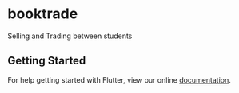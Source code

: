 # booktrade

Selling and Trading between students

## Getting Started

For help getting started with Flutter, view our online
[documentation](https://flutter.io/).
